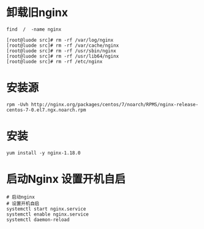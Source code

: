 # 卸载旧nginx

```shell
find  /  -name nginx 
```

```shell
[root@luode src]# rm -rf /var/log/nginx
[root@luode src]# rm -rf /var/cache/nginx
[root@luode src]# rm -rf /usr/sbin/nginx
[root@luode src]# rm -rf /usr/lib64/nginx
[root@luode src]# rm -rf /etc/nginx
```



#  安装源

```shell
rpm -Uvh http://nginx.org/packages/centos/7/noarch/RPMS/nginx-release-centos-7-0.el7.ngx.noarch.rpm
```

# 安装

```shell
yum install -y nginx-1.18.0
```

# 启动Nginx 设置开机自启

```shell
# 启动nginx
# 设置开机自启
systemctl start nginx.service
systemctl enable nginx.service
systemctl daemon-reload
```

